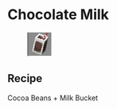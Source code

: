 # Chocolate Milk

<figure><img src="../../../.gitbook/assets/image (44).png" alt=""><figcaption></figcaption></figure>

## Recipe

Cocoa Beans + Milk Bucket
